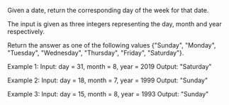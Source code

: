 Given a date, return the corresponding day of the week for that date.

The input is given as three integers representing the day, month and year respectively.

Return the answer as one of the following values {"Sunday", "Monday", "Tuesday", "Wednesday", "Thursday", "Friday", "Saturday"}.

Example 1:
Input: day = 31, month = 8, year = 2019
Output: "Saturday"

Example 2:
Input: day = 18, month = 7, year = 1999
Output: "Sunday"

Example 3:
Input: day = 15, month = 8, year = 1993
Output: "Sunday"